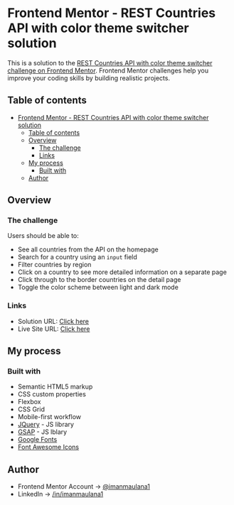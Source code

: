 # Frontend Mentor - REST Countries API with color theme switcher solution

This is a solution to the [REST Countries API with color theme switcher challenge on Frontend Mentor](https://www.frontendmentor.io/challenges/rest-countries-api-with-color-theme-switcher-5cacc469fec04111f7b848ca). Frontend Mentor challenges help you improve your coding skills by building realistic projects. 

## Table of contents

- [Frontend Mentor - REST Countries API with color theme switcher solution](#frontend-mentor---rest-countries-api-with-color-theme-switcher-solution)
  - [Table of contents](#table-of-contents)
  - [Overview](#overview)
    - [The challenge](#the-challenge)
    - [Links](#links)
  - [My process](#my-process)
    - [Built with](#built-with)
  - [Author](#author)

## Overview

### The challenge

Users should be able to:

- See all countries from the API on the homepage
- Search for a country using an `input` field
- Filter countries by region
- Click on a country to see more detailed information on a separate page
- Click through to the border countries on the detail page
- Toggle the color scheme between light and dark mode 

### Links

- Solution URL: [Click here](https://jovial-bubblegum-5dd7a8.netlify.app/)
- Live Site URL: [Click here](https://www.frontendmentor.io/solutions/rest-countries-api-using-jquery-and-gsap-U4zz-tEqoI)

## My process

### Built with

- Semantic HTML5 markup
- CSS custom properties
- Flexbox
- CSS Grid
- Mobile-first workflow
- [JQuery](https://jquery.com/) - JS library
- [GSAP](https://gsap.com/) - JS lblary
- [Google Fonts](https://fonts.google.com/)
- [Font Awesome Icons](https://fontawesome.com/icons)

## Author

- Frontend Mentor Account -> [@imanmaulana1](https://www.frontendmentor.io/profile/imanmaulana1)
- LinkedIn -> [/in/imanmaulana1](https://www.linkedin.com/in/imanmaulana1/)
